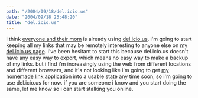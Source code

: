 ```yaml
---
path: "/2004/09/18/del.icio.us" 
date: "2004/09/18 23:48:20" 
title: "del.icio.us" 
---
```

<p>i think <a href="http://www.google.com/search?q=link:del.icio.us">everyone and their mom</a> is already using <a href="http://del.icio.us/">del.icio.us</a>. i'm going to start keeping all my links that may be remotely interesting to anyone else on <a href="http://del.icio.us/">my del.icio.us page</a>. i've been hesitant to start this because del.icio.us doesn't have any easy way to export, which means no easy way to make a backup of my links. but i find i'm increasingly using the web from different locations and different browsers, and it's not looking like i'm going to get <a href="http://www.randomchaos.com/links.php">my homemade link application</a> into a usable state any time soon, so i'm going to use del.icio.us for now. if you are someone i know and you start doing the same, let me know so i can start stalking you online.</p>